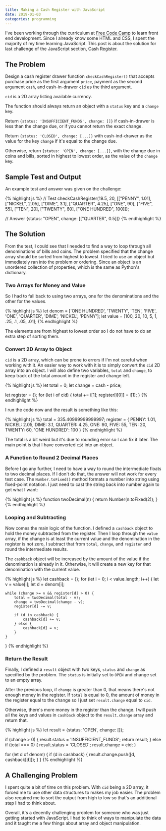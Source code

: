 ```yaml
---
title: Making a Cash Register with JavaScript
date: 2019-01-03
categories: programming
---
```


I've been working through the curriculum at [Free Code Camp](https://www.freecodecamp.org/) to learn front end development. Since I already know some HTML and CSS, I spent the majority of my time learning JavaScript. This post is about the solution for last challenge of the JavaScript section, Cash Register.

<!--more-->

## The Problem

Design a cash register drawer function `checkCashRegister()` that accepts purchase price as the first argument `price`, payment as the second argument `cash`, and cash-in-drawer `cid` as the third argument.

`cid` is a 2D array listing available currency.

The function should always return an object with a `status` key and a `change` key.

Return `{status: 'INSUFFICIENT_FUNDS', change: []}` if cash-in-drawer is less than the change due, or if you cannot return the exact change.

Return `{status: 'CLOSED', change: [...]}` with cash-ind-drawer as the value for the key `change` if it's equal to the change due.

Otherwise, return `{status: 'OPEN', change: [...]}`, with the change due in coins and bills, sorted in highest to lowest order, as the value of the `change` key.

## Sample Test and Output

An example test and answer was given on the challenge:

{% highlight js %}
// Test
checkCashRegister(19.5, 20, [["PENNY", 1.01], ["NICKEL", 2.05], ["DIME", 3.1], ["QUARTER", 4.25], ["ONE", 90], ["FIVE", 55], ["TEN", 20], ["TWENTY", 60], ["ONE HUNDRED", 100]]);

// Answer
{status: "OPEN", change: [["QUARTER", 0.5]]}
{% endhighlight %}

## The Solution

From the test, I could see that I needed to find a way to loop through all denominations of bills and coins. The problem specified that the change array should be sorted from highest to lowest. I tried to use an object but immediately ran into the problem or ordering. Since an object is an unordered collection of properties, which is the same as Python's dictionary.

### Two Arrays for Money and Value

So I had to fall back to using two arrays, one for the denominations and the other for the values.

{% highlight js %}
let denom = ['ONE HUNDRED', 'TWENTY', 'TEN', 'FIVE', 'ONE', 'QUARTER', 'DIME', 'NICKEL', 'PENNY'];
let value = [100, 20, 10, 5, 1, .25, .1, .05, .01];
{% endhighlight %}

The elements are from highest to lowest order so I do not have to do an extra step of sorting them.

### Convert 2D Array to Object

`cid` is a 2D array, which can be prone to errors if I'm not careful when working with it. An easier way to work with it is to simply convert the `cid` 2D array into an object. I will also define two variables, `total` and `change`, to keep track of the total amount in the register and change left.

{% highlight js %}
let total = 0;
let change = cash - price;

let register = {};
for (let i of cid) {
    total += i[1];
    register[i[0]] = i[1];
}
{% endhighlight %}

I run the code now and the result is something like this:

{% highlight js %}
total = 335.40999999999997;
register = {
    PENNY: 1.01,
    NICKEL: 2.05,
    DIME: 3.1,
    QUARTER: 4.25,
    ONE: 90,
    FIVE: 55,
    TEN: 20,
    TWENTY: 60,
    'ONE HUNDRED': 100
}
{% endhighlight %}

The total is a bit weird but it's due to rounding error so I can fix it later. The main point is that I have converted `cid` into an object.

### A Function to Round 2 Decimal Places

Before I go any further, I need to have a way to round the intermediate floats to two decimal places. If I don't do that, the answer will not work for every test case. The `Number.toFixed()` method formats a number into string using fixed-point notation. I just need to cast the string back into number again to get what I want:

{% highlight js %}
function twoDecimal(n) {
    return Number(n.toFixed(2));
}
{% endhighlight %}

### Looping and Subtracting

Now comes the main logic of the function. I defined a `cashback` object to hold the money subtracted from the register. Then I loop through the `value` array, if the change is at least the current value and the denomination in the register is not zero, I subtract that from `total`, `change`, and `register` and round the intermediate results.

The `cashback` object will be increased by the amount of the value if the denomination is already in it. Otherwise, it will create a new key for that denomination with the current value.

{% highlight js %}
let cashback = {};
for (let i = 0; i < value.length; i++) {
    let v = value[i];
    let d = denom[i];

    while (change >= v && register[d] > 0) {
        total = twoDecimal(total - v);
        change = twoDecimal(change - v);
        register[d] -= v;

        if (d in cashback) {
            cashback[d] += v;
        } else {
            cashback[d] = v;
        }
    }
}
{% endhighlight %}

### Return the Result

Finally, I defined a `result` object with two keys, `status` and `change` as specified by the problem. The `status` is initially set to `OPEN` and change set to an empty array.

After the previous loop, if `change` is greater than 0, that means there's not enough money in the register. If `total` is equal to 0, the amount of money in the register equal to the change so I just set `result.change` equal to `cid`.

Otherwise, there's more money in the register than the change. I will push all the keys and values in `cashback` object to the `result.change` array and return that.

{% highlight js %}
let result = {status: 'OPEN', change: []};

if (change > 0) {
    result.status = 'INSUFFICIENT_FUNDS';
    return result;
} else if (total === 0) {
    result.status = 'CLOSED';
    result.change = cid;
}

for (let d of denom) {
    if (d in cashback) {
        result.change.push([d, cashback[d]]);
    }
}
{% endhighlight %}

## A Challenging Problem

I spent quite a bit of time on this problem. With `cid` being a 2D array, it forced me to use other data structures to makes my job easier. The problem also required me to sort the output from high to low so that's an additional step I had to think about.

Overall, it's a decently challenging problem for someone who was just getting started with JavaScript. I had to think of ways to manipulate the data and it taught me a few things about array and object manipulation.
